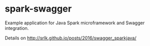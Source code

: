 # spark-swagger

Example application for Java Spark microframework and Swagger integration.

Details on http://srlk.github.io/posts/2016/swagger_sparkjava/

